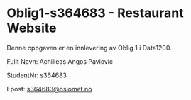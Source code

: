 # Oblig1-s364683 - Restaurant Website
Denne oppgaven er en innlevering av Oblig 1 i Data1200. 

Fullt Navn: Achilleas Angos Pavlovic

StudentNr: s364683

Epost: s364683@oslomet.no
